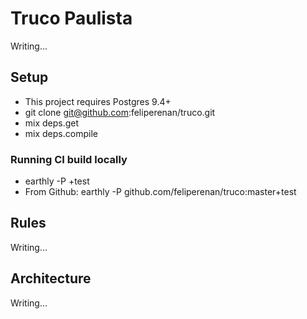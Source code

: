 # Truco Paulista

Writing...

## Setup

* This project requires Postgres 9.4+ 
* git clone git@github.com:feliperenan/truco.git
* mix deps.get
* mix deps.compile

### Running CI build locally

* earthly -P +test 
* From Github: earthly -P github.com/feliperenan/truco:master+test

## Rules

Writing...

## Architecture

Writing...
